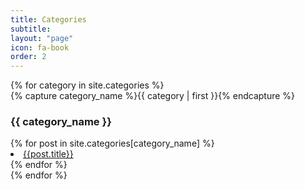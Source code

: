 ```yaml
---
title: Categories
subtitle: 
layout: "page"
icon: fa-book
order: 2
---
```


<div id="archives">
{% for category in site.categories %}
  <div class="archive-group">
    {% capture category_name %}{{ category | first }}{% endcapture %}
    <div id="#{{ category_name | slugize }}"></div>
    <p></p>
    <h3 class="category-head">{{ category_name }}</h3>
    <a name="{{ category_name | slugize }}"></a>
    {% for post in site.categories[category_name] %}
    <article class="archive-item">
      <li><a href="{{ site.baseurl }}{{ post.url }}">{{post.title}}</a></li>
    </article>
    {% endfor %}
  </div>
{% endfor %}
</div>

<!-- {% for category in site.categories %} 
  <h3>{{ category[0] }}</h3>
  <ul>
    {% for post in category[1] %}
      <li><a>{{ post.title }}</a></li>    
      <li><a href="{{ site.baseurl }}{{ post.url }}">{{ post.title }}</a></li>
    {% endfor %}
  </ul>
{% endfor %} -->

<!-- <div id="archives">
{% for category in site.categories %}
  <div class="archive-group">
    {% capture category_name %}{{ category | first }}{% endcapture %}
    <div id="#{{ category_name | slugize }}"></div>
    <p></p>

    <h3 class="category-head">{{ category_name }}</h3>
    <a name="{{ category_name | slugize }}"></a>
    {% for post in site.categories[category_name] %}
    <article class="archive-item">
      <h4><a href="{{ site.baseurl }}{{ post.url }}">{{post.title}}</a></h4>
    </article>
    {% endfor %}
  </div>
{% endfor %}
</div> -->